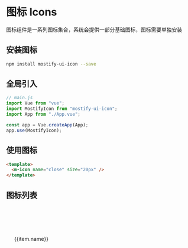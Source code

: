 # 图标 Icons

图标组件是一系列图标集合，系统会提供一部分基础图标，图标需要单独安装

## 安装图标

```bash
npm install mostify-ui-icon --save
```

## 全局引入

```js
// main.js
import Vue from "vue";
import MostifyIcon from "mostify-ui-icon";
import App from "./App.vue";

const app = Vue.createApp(App);
app.use(MostifyIcon);
```

## 使用图标

```html
<template>
  <m-icon name="close" size="20px" />
</template>
```

## 图标列表

<script setup>
import iconList from "../../json/iconfont.json";
  </script>
<div class="icon_list_demo">
      <section class="item" v-for="item in iconList.glyphs" :key="item.name">
          <m-icon :name="item.name" size="36px"></m-icon>
          <span>{{item.name}}</span>
      </section>
</div>

<style scoped lang="scss">
  .icon_list_demo {
    display: flex;
    flex-wrap: wrap;
    justify-content: flex-start;
    gap: 4px;

    .item {
      display: flex;
      flex-direction: column;
      align-items: center;
      justify-content: space-between;
      width: 120px;
      height: 80px;
      font-size: 14px;
      border-radius: 4px;
      padding: 16px 8px;
      transition: all 0.3s;
      cursor: pointer;

      &:hover {
        background-color: var(--m-primary-200);
        color: var(--m-primary-600);
        font-weight: bold;
      }
    }
  }
  </style>
